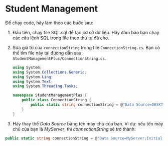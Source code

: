 # Student Management


Để chạy code, hãy làm theo các bước sau:

1. Đầu tiên, chạy file SQL.sql để tạo cơ sở dữ liệu. Hãy đảm bảo bạn chạy các câu lệnh SQL trong file theo thứ tự đã cho.

2. Sửa giá trị của `connectionString` trong file `ConnectionString.cs`. Bạn có thể tìm file này tại đường dẫn sau: `StudentManagementPlus/ConnectionString.cs`.

   ```csharp
   using System;
   using System.Collections.Generic;
   using System.Linq;
   using System.Text;
   using System.Threading.Tasks;

   namespace StudentManagementPlus {
       public class ConnectionString {
           public static string connectionString = @"Data Source=DESKTOP-1KKDNBG\MSSQLSERVER01;Initial Catalog=quanlysinhvien;Integrated Security=True;";
       }
   }

3. Hãy thay thế *Data Source* bằng tên máy chủ của bạn. Ví dụ: nếu tên máy chủ của bạn là *MyServer*, thì *connectionString* sẽ trở thành:
  ```csharp
  public static string connectionString = @"Data Source=MyServer;Initial Catalog=quanlysinhvien;Integrated Security=True;";

